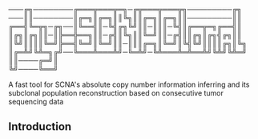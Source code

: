 ───╔╗────────╔═══╦═══╦═╗─╔╦═══╦═══╦╗─────────╔╗
───║║────────║╔═╗║╔═╗║║╚╗║║╔═╗║╔═╗║║─────────║║
╔══╣╚═╦╗─╔╗──║╚══╣║─╚╣╔╗╚╝║║─║║║─╚╣║╔══╦═╗╔══╣║
║╔╗║╔╗║║─║╠══╬══╗║║─╔╣║╚╗║║╚═╝║║─╔╣║║╔╗║╔╗╣╔╗║║
║╚╝║║║║╚═╝╠══╣╚═╝║╚═╝║║─║║║╔═╗║╚═╝║╚╣╚╝║║║║╔╗║╚╗  
║╔═╩╝╚╩═╗╔╝──╚═══╩═══╩╝─╚═╩╝─╚╩═══╩═╩══╩╝╚╩╝╚╩═╝  
║║────╔═╝║  
╚╝────╚══╝  


A fast tool for SCNA's absolute copy number information inferring and its subclonal population reconstruction based on consecutive tumor sequencing data

## Introduction


